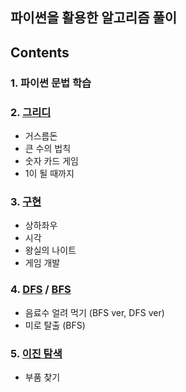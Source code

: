 ## 파이썬을 활용한 알고리즘 풀이

## Contents

### 1. 파이썬 문법 학습
### 2. [그리디](/Greedy)
+ 거스름돈
+ 큰 수의 법칙
+ 숫자 카드 게임
+ 1이 될 때까지
### 3. [구현](/Implementation)
+ 상하좌우
+ 시각
+ 왕실의 나이트
+ 게임 개발
### 4. [DFS](/DFS) / [BFS](/BFS)
+ 음료수 얼려 먹기 (BFS ver, DFS ver)
+ 미로 탈출 (BFS)
### 5. [이진 탐색](/BinarySearch)
+ 부품 찾기
